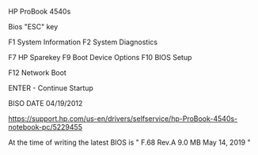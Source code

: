 HP ProBook 4540s

Bios "ESC" key


F1 System Information
F2 System Diagnostics

F7 HP Sparekey
F9 Boot Device Options
F10 BIOS Setup

F12 Network Boot

ENTER - Continue Startup



BISO DATE 04/19/2012



https://support.hp.com/us-en/drivers/selfservice/hp-ProBook-4540s-notebook-pc/5229455

At the time of writing the latest BIOS is " F.68 Rev.A	9.0 MB	May 14, 2019 "
